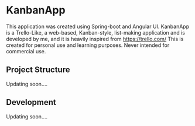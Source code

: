 # KanbanApp

This application was created using Spring-boot and Angular UI. KanbanApp is a Trello-Like, a web-based, Kanban-style, list-making application and is developed by me, and it is heavily inspired from https://trello.com/
This is created for personal use and learning purposes. Never intended for commercial use.

## Project Structure

Updating soon....


## Development

Updating soon....